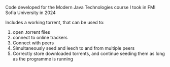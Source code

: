 Code developed for the Modern Java Technologies course I took in FMI Sofia University in 2024

Includes a working torrent, that can be used to: 
1. open .torrent files
2. connect to online trackers
3. Connect with peers
4. Simultaneously seed and leech to and from multiple peers
5. Correctly store downloaded torrents, and continue seeding them as long as the programme is running 
